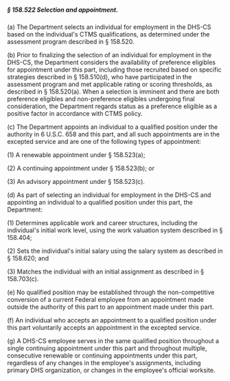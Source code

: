 ##### § 158.522 Selection and appointment. #####

(a) The Department selects an individual for employment in the DHS-CS based on the individual's CTMS qualifications, as determined under the assessment program described in § 158.520.

(b) Prior to finalizing the selection of an individual for employment in the DHS-CS, the Department considers the availability of preference eligibles for appointment under this part, including those recruited based on specific strategies described in § 158.510(d), who have participated in the assessment program and met applicable rating or scoring thresholds, as described in § 158.520(a). When a selection is imminent and there are both preference eligibles and non-preference eligibles undergoing final consideration, the Department regards status as a preference eligible as a positive factor in accordance with CTMS policy.

(c) The Department appoints an individual to a qualified position under the authority in 6 U.S.C. 658 and this part, and all such appointments are in the excepted service and are one of the following types of appointment:

(1) A renewable appointment under § 158.523(a);

(2) A continuing appointment under § 158.523(b); or

(3) An advisory appointment under § 158.523(c).

(d) As part of selecting an individual for employment in the DHS-CS and appointing an individual to a qualified position under this part, the Department:

(1) Determines applicable work and career structures, including the individual's initial work level, using the work valuation system described in § 158.404;

(2) Sets the individual's initial salary using the salary system as described in § 158.620; and

(3) Matches the individual with an initial assignment as described in § 158.703(c).

(e) No qualified position may be established through the non-competitive conversion of a current Federal employee from an appointment made outside the authority of this part to an appointment made under this part.

(f) An individual who accepts an appointment to a qualified position under this part voluntarily accepts an appointment in the excepted service.

(g) A DHS-CS employee serves in the same qualified position throughout a single continuing appointment under this part and throughout multiple, consecutive renewable or continuing appointments under this part, regardless of any changes in the employee's assignments, including primary DHS organization, or changes in the employee's official worksite.